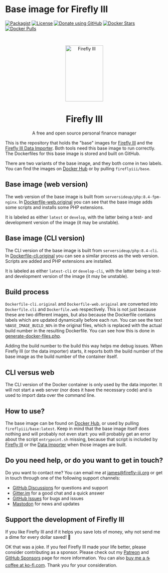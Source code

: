 # Base image for Firefly III

[![Packagist](https://img.shields.io/packagist/v/grumpydictator/firefly-iii.svg?style=flat-square)](https://packagist.org/packages/grumpydictator/firefly-iii) 
[![License](https://img.shields.io/github/license/firefly-iii/firefly-iii.svg?style=flat-square])](https://www.gnu.org/licenses/agpl-3.0.html) 
[![Donate using GitHub](https://img.shields.io/badge/donate-GitHub-green?logo=github&style=flat-square)](https://github.com/sponsors/JC5)
[![Docker Stars](https://img.shields.io/docker/stars/fireflyiii/core?style=flat-square)](https://hub.docker.com/r/fireflyiii/core)
[![Docker Pulls](https://img.shields.io/docker/pulls/fireflyiii/core?style=flat-square)](https://hub.docker.com/r/fireflyiii/core)

<!-- PROJECT LOGO -->
<br />
<p align="center">
  <a href="https://firefly-iii.org/">
    <img src="https://raw.githubusercontent.com/firefly-iii/firefly-iii/develop/.github/assets/img/logo-small.png" alt="Firefly III" width="120" height="178">
  </a>
</p>
  <h1 align="center">Firefly III</h1>

  <p align="center">
    A free and open source personal finance manager
    <br />
  </p>
<!--- END PROJECT LOGO -->

This is the repository that holds the "base" images for [Firefly III](https://github.com/firefly-iii/firefly-iii/) and the [Firefly III Data Importer](https://github.com/firefly-iii/data-importer/). Both tools need this base image to run correctly. The Dockerfiles for this base image is stored and built on GitHub.

There are two variants of the base image, and they both come in two labels. You can find the images on [Docker Hub](https://hub.docker.com/r/fireflyiii/base) or by pulling `fireflyiii/base`.

## Base image (web version)

The web version of the base image is built from `serversideup/php:8.4-fpm-nginx`. In [Dockerfile-web.original](https://github.com/firefly-iii/base-image/blob/main/Dockerfile-web.original) you can see that the base image adds some scripts and installs some PHP extensions.

It is labeled as either `latest` or `develop`, with the latter being a test- and development version of the image (it may be unstable).

## Base image (CLI version)

The CLI version of the base image is built from `serversideup/php:8.4-cli`. In [Dockerfile-cli.original](https://github.com/firefly-iii/base-image/blob/main/Dockerfile-cli.original) you can see a similar process as the web version. Scripts are added and PHP extensions are installed.

It is labeled as either `latest-cli` or `develop-cli`, with the latter being a test- and development version of the image (it may be unstable).

## Build process

`Dockerfile-cli.original` and `Dockerfile-web.original` are converted into `Dockerfile.cli` and `Dockerfile.web` respectively. This is not just because these are two different images, but also because the Dockerfile contains labels which are updated dynamically before each run. You can see the text `%BASE_IMAGE_BUILD_NO%` in the original files, which is replaced with the actual build number in the resulting Dockerfile. You can see how this is done in [generate-docker-files.php](https://github.com/firefly-iii/base-image/blob/main/generate-docker-files.php).

Adding the build number to the build this way helps me debug issues. When Firefly III (or the data importer) starts, it reports both the build number of the base image as the build number of the container itself.

## CLI versus web

The CLI version of the Docker container is only used by the data importer. It will not start a web server (nor does it have the necessary code) and is used to import data over the command line.

## How to use?

The base image can be found on [Docker Hub](https://hub.docker.com/r/fireflyiii/base), or used by pulling `fireflyiii/base:latest`. Keep in mind that the base image itself does nothing and will probably not even start: you will probably get an error about the script `entrypoint.sh` missing, because that script is included by [Firefly III](https://github.com/firefly-iii/firefly-iii/) or the [Data Importer](https://github.com/firefly-iii/data-importer/) when those images are built.

<!-- HELP TEXT -->

## Do you need help, or do you want to get in touch?

Do you want to contact me? You can email me at [james@firefly-iii.org](mailto:james@firefly-iii.org) or get in touch through one of the following support channels:

- [GitHub Discussions](https://github.com/firefly-iii/firefly-iii/discussions/) for questions and support
- [Gitter.im](https://gitter.im/firefly-iii/firefly-iii) for a good chat and a quick answer
- [GitHub Issues](https://github.com/firefly-iii/firefly-iii/issues) for bugs and issues
- <a rel="me" href="https://fosstodon.org/@ff3">Mastodon</a> for news and updates

<!-- END OF HELP TEXT -->

<!-- SPONSOR TEXT -->

## Support the development of Firefly III

If you like Firefly III and if it helps you save lots of money, why not send me a dime for every dollar saved! 🥳

OK that was a joke. If you feel Firefly III made your life better, please consider contributing as a sponsor. Please check out my [Patreon](https://www.patreon.com/jc5) and [GitHub Sponsors](https://github.com/sponsors/JC5) page for more information. You can also [buy me a ☕️ coffee at ko-fi.com](https://ko-fi.com/Q5Q5R4SH1). Thank you for your consideration.

<!-- END OF SPONSOR TEXT -->


